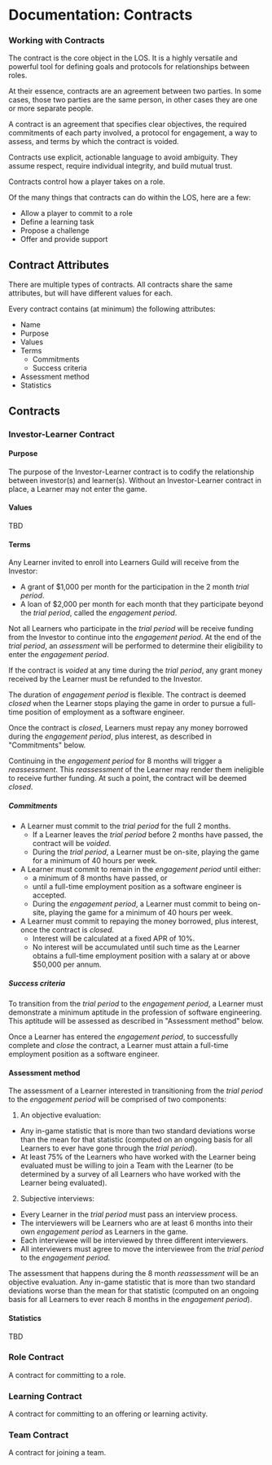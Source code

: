 # Documentation: Contracts

### Working with Contracts

The contract is the core object in the LOS. It is a highly versatile and powerful tool for defining goals and protocols for relationships between roles.

At their essence, contracts are an agreement between two parties. In some cases, those two parties are the same person, in other cases they are one or more separate people.

A contract is an agreement that specifies clear objectives, the required commitments of each party involved, a protocol for engagement, a way to assess, and terms by which the contract is voided.

Contracts use explicit, actionable language to avoid ambiguity. They assume respect, require individual integrity, and build mutual trust.

Contracts control how a player takes on a role.

Of the many things that contracts can do within the LOS, here are a few:

- Allow a player to commit to a role
- Define a learning task
- Propose a challenge
- Offer and provide support


## Contract Attributes

There are multiple types of contracts. All contracts share the same attributes, but will have different values for each.

Every contract contains (at minimum) the following attributes:

- Name
- Purpose
- Values
- Terms
  - Commitments
  - Success criteria
- Assessment method
- Statistics

## Contracts

### Investor-Learner Contract

#### Purpose

The purpose of the Investor-Learner contract is to codify the relationship between investor(s) and learner(s). Without an Investor-Learner contract in place, a Learner may not enter the game.

#### Values

TBD

<!-- TODO: figure out values -->

#### Terms

Any Learner invited to enroll into Learners Guild will receive from the Investor:

- A grant of $1,000 per month for the participation in the 2 month _trial period_.
- A loan of $2,000 per month for each month that they participate beyond the _trial period_, called the _engagement period_.

Not all Learners who participate in the _trial period_ will be receive funding from the Investor to continue into the _engagement period_. At the end of the _trial period_, an _assessment_ will be performed to determine their eligibility to enter the _engagement period_.

If the contract is _voided_ at any time during the _trial period_, any grant money received by the Learner must be refunded to the Investor.

The duration of _engagement period_ is flexible. The contract is deemed _closed_ when the Learner stops playing the game in order to pursue a full-time position of employment as a software engineer.

Once the contract is _closed_, Learners must repay any money borrowed during the _engagement period_, plus interest, as described in "Commitments" below.

Continuing in the _engagement period_ for 8 months will trigger a _reassessment_. This _reassessment_ of the Learner may render them ineligible to receive further funding. At such a point, the contract will be deemed _closed_.

##### Commitments

- A Learner must commit to the _trial period_ for the full 2 months.
  - If a Learner leaves the _trial period_ before 2 months have passed, the contract will be _voided_.
  - During the _trial period_, a Learner must be on-site, playing the game for a minimum of 40 hours per week.
- A Learner must commit to remain in the _engagement period_ until either:
  - a minimum of 8 months have passed, or
  - until a full-time employment position as a software engineer is accepted.
  - During the _engagement period_, a Learner must commit to being on-site, playing the game for a minimum of 40 hours per week.
- A Learner must commit to repaying the money borrowed, plus interest, once the contract is _closed_.
  - Interest will be calculated at a fixed APR of 10%.
  - No interest will be accumulated until such time as the Learner obtains a full-time employment position with a salary at or above $50,000 per annum.

##### Success criteria

To transition from the _trial period_ to the _engagement period_, a Learner must demonstrate a minimum aptitude in the profession of software engineering. This aptitude will be assessed as described in "Assessment method" below.

Once a Learner has entered the _engagement period_, to successfully complete and _close_ the contract, a Learner must attain a full-time employment position as a software engineer.

#### Assessment method

The assessment of a Learner interested in transitioning from the _trial period_ to the _engagement period_ will be comprised of two components:

1. An objective evaluation:
  - Any in-game statistic that is more than two standard deviations worse than the mean for that statistic (computed on an ongoing basis for all Learners to ever have gone through the _trial period_).
  - At least 75% of the Learners who have worked with the Learner being evaluated must be willing to join a Team with the Learner (to be determined by a survey of all Learners who have worked with the Learner being evaluated).
2. Subjective interviews:
  - Every Learner in the _trial period_ must pass an interview process.
  - The interviewers will be Learners who are at least 6 months into their own _engagement period_ as Learners in the game.
  - Each interviewee will be interviewed by three different interviewers.
  - All interviewers must agree to move the interviewee from the _trial period_ to the _engagement period_.

The assessment that happens during the 8 month _reassessment_ will be an objective evaluation. Any in-game statistic that is more than two standard deviations worse than the mean for that statistic (computed on an ongoing basis for all Learners to ever reach 8 months in the _engagement period_).

#### Statistics

TBD
<!-- TODO: depends on in-game statistics, yet to be determined --->



### Role Contract
A contract for committing to a role.

<!-- TODO: define contract -->

### Learning Contract
A contract for committing to an offering or learning activity.

<!-- TODO: define contract -->

### Team Contract
A contract for joining a team.

<!-- TODO: define contract -->
